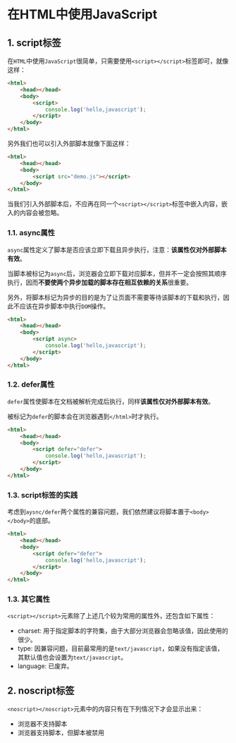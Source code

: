 # 在HTML中使用JavaScript

## 1. script标签
在`HTML`中使用`JavaScript`很简单，只需要使用`<script></script>`标签即可，就像这样：
~~~HTML
<html>
    <head></head>
    <body>
        <script>
            console.log('hello,javascript');
        </script>
    </body>
</html>
~~~
另外我们也可以引入外部脚本就像下面这样：
~~~ HTML
<html>
    <head></head>
    <body>
        <script src="demo.js"></script>
    </body>
</html>
~~~
当我们引入外部脚本后，不应再在同一个`<script></script>`标签中嵌入内容，嵌入的内容会被忽略。

### 1.1. async属性
`async`属性定义了脚本是否应该立即下载且异步执行，注意：**该属性仅对外部脚本有效**。

当脚本被标记为`async`后，浏览器会立即下载对应脚本，但并不一定会按照其顺序执行，因而**不要使两个异步加载的脚本存在相互依赖的关系**很重要。

另外，将脚本标记为异步的目的是为了让页面不需要等待该脚本的下载和执行，因此不应该在异步脚本中执行`DOM`操作。
~~~ HTML
<html>
    <head></head>
    <body>
        <script async>
            console.log('hello,javascript');
        </script>
    </body>
</html>
~~~

### 1.2. defer属性
`defer`属性使脚本在文档被解析完成后执行，同样**该属性仅对外部脚本有效**。

被标记为`defer`的脚本会在浏览器遇到`</html>`时才执行。
~~~ HTML
<html>
    <head></head>
    <body>
        <script defer="defer">
            console.log('hello,javascript');
        </script>
    </body>
</html>
~~~

### 1.3. script标签的实践
考虑到`aysnc/defer`两个属性的兼容问题，我们依然建议将脚本置于`<body></body>`的底部。
~~~ HTML
<html>
    <head></head>
    <body>
        <script defer="defer">
            console.log('hello,javascript');
        </script>
    </body>
</html>
~~~

### 1.3. 其它属性
`<script></script>`元素除了上述几个较为常用的属性外，还包含如下属性：
- charset: 用于指定脚本的字符集，由于大部分浏览器会忽略该值，因此使用的很少。
- type: 因兼容问题，目前最常用的是`text/javascript`，如果没有指定该值，其默认值也会设置为`text/javascript`。
- language: 已废弃。

## 2. noscript标签
`<noscript></noscript>`元素中的内容只有在下列情况下才会显示出来：
- 浏览器不支持脚本
- 浏览器支持脚本，但脚本被禁用